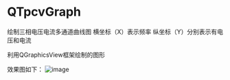 # QTpcvGraph
绘制三相电压电流多通道曲线图
横坐标（X）表示频率
纵坐标（Y）分别表示有电压和电流

利用QGraphicsView框架绘制的图形

效果图如下：
![image](https://github.com/oLHHo/QTpcvGraph/edit/master/QTpcvGraph/rendering.jpg)

